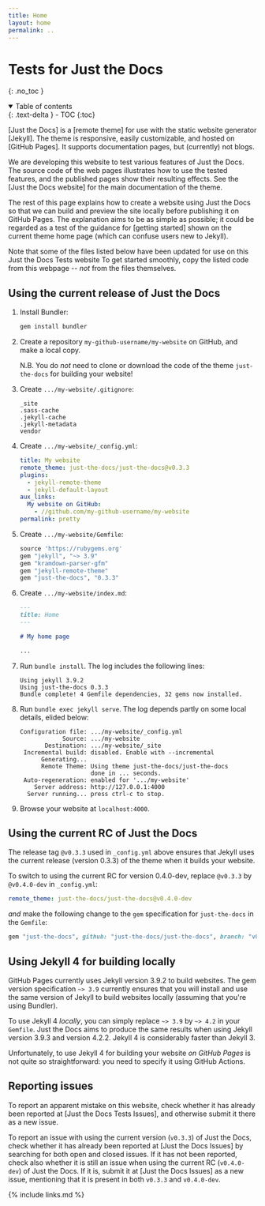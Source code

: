 ```yaml
---
title: Home
layout: home
permalink: ..
---
```


# Tests for Just the Docs
{: .no_toc }

<details open markdown="block">
  <summary>
    Table of contents
  </summary>
  {: .text-delta }
- TOC
{:toc}
</details>


[Just the Docs] is a [remote theme] for use with the static website generator [Jekyll].
The theme is responsive, easily customizable, and hosted on [GitHub Pages].
It supports documentation pages, but (currently) not blogs.

We are developing this website to test various features of Just the Docs.
The source code of the web pages illustrates how to use the tested features,
and the published pages show their resulting effects.
See the [Just the Docs website] for the main documentation of the theme.

The rest of this page explains how to create a website using Just the Docs
so that we can build and preview the site locally before publishing it on GitHub Pages.
The explanation aims to be as simple as possible;
it could be regarded as a test of the guidance for [getting started]
shown on the current theme home page (which can confuse users new to Jekyll).

Note that some of the files listed below have been updated for use on this 
Just the Docs Tests website
To get started smoothly, copy the listed code from this webpage -- _not_ from
the files themselves.

## Using the current release of Just the Docs

1.  Install Bundler:

    ```sh
    gem install bundler
    ```
    
1.  Create a repository `my-github-username/my-website` on GitHub, and make a local copy.

    N.B. You do _not_ need to clone or download the code of the theme `just-the-docs`
    for building your website!
    
1.  Create `.../my-website/.gitignore`:

    ```
    _site
    .sass-cache
    .jekyll-cache
    .jekyll-metadata
    vendor
    ```

1. Create `.../my-website/_config.yml`:

    ```yml
    title: My website
    remote_theme: just-the-docs/just-the-docs@v0.3.3
    plugins:
      - jekyll-remote-theme
      - jekyll-default-layout
    aux_links:
      My website on GitHub:
        - //github.com/my-github-username/my-website
    permalink: pretty
    ```

1.  Create `.../my-website/Gemfile`:

    ```ruby
    source 'https://rubygems.org'
    gem "jekyll", "~> 3.9"
    gem "kramdown-parser-gfm"
    gem "jekyll-remote-theme"
    gem "just-the-docs", "0.3.3"
    ```

1.  Create `.../my-website/index.md`:

    ```md
    ---
    title: Home
    ---

    # My home page
    
    ...
    ```

1.  Run `bundle install`.
    The log includes the following lines:

    ```
    Using jekyll 3.9.2
    Using just-the-docs 0.3.3
    Bundle complete! 4 Gemfile dependencies, 32 gems now installed.
    ```

1.  Run `bundle exec jekyll serve`.
    The log depends partly on some local details, elided below:

    ```
    Configuration file: .../my-website/_config.yml
                Source: .../my-website
           Destination: .../my-website/_site
     Incremental build: disabled. Enable with --incremental
          Generating... 
          Remote Theme: Using theme just-the-docs/just-the-docs
                        done in ... seconds.
     Auto-regeneration: enabled for '.../my-website'
        Server address: http://127.0.0.1:4000
      Server running... press ctrl-c to stop.
    ```

1.  Browse your website at `localhost:4000`.

## Using the current RC of Just the Docs

The release tag `@v0.3.3` used in `_config.yml` above ensures that Jekyll uses
the current release (version 0.3.3) of the theme when it builds your website.

To switch to using the current RC for version 0.4.0-dev, replace `@v0.3.3`
by `@v0.4.0-dev` in `_config.yml`:

```yml
remote_theme: just-the-docs/just-the-docs@v0.4.0-dev
```

_and_ make the following change to the `gem` specification for `just-the-docs`
in the `Gemfile`:

```ruby
gem "just-the-docs", github: "just-the-docs/just-the-docs", branch: "v0.4.0-dev"
```

## Using Jekyll 4 for building locally

GitHub Pages currently uses Jekyll version 3.9.2 to build websites.
The gem version specification `~> 3.9` currently ensures that you will
install and use the same version of Jekyll to build websites locally
(assuming that you're using Bundler).

To use Jekyll 4 _locally_, you can simply replace `~> 3.9` by `~> 4.2`
in your `Gemfile`.
Just the Docs aims to produce the same results when using Jekyll version 3.9.3
and version 4.2.2.
Jekyll 4 is considerably faster than Jekyll 3.

Unfortunately, to use Jekyll 4 for building your website _on GitHub Pages_
is not quite so straightforward: you need to specify it using GitHub Actions.

## Reporting issues

To report an apparent mistake on this website,
check whether it has already been reported at [Just the Docs Tests Issues],
and otherwise submit it there as a new issue.

To report an issue with using the current version (`v0.3.3`) of Just the Docs,
check whether it has already been reported at [Just the Docs Issues] by searching
for both open and closed issues.
If it has not been reported,
check also whether it is still an issue when using the current RC (`v0.4.0-dev`) of
Just the Docs.
If it is, submit it at [Just the Docs Issues] as a new issue,
mentioning that it is present in both `v0.3.3` and `v0.4.0-dev`.

{% include links.md %}
